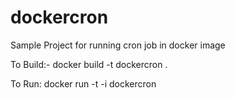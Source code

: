 # dockercron
Sample Project for running cron job in docker image

To Build:-
docker build -t dockercron .

To Run:
docker run -t -i dockercron
